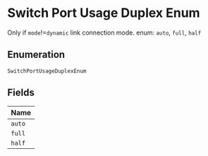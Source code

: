 
# Switch Port Usage Duplex Enum

Only if `mode`!=`dynamic` link connection mode. enum: `auto`, `full`, `half`

## Enumeration

`SwitchPortUsageDuplexEnum`

## Fields

| Name |
|  --- |
| `auto` |
| `full` |
| `half` |

